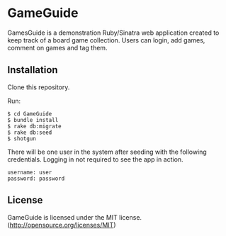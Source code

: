 # GameGuide

GamesGuide is a demonstration Ruby/Sinatra web application created to keep track of a board game collection. Users can login, add games, comment on games and tag them.

## Installation

Clone this repository.

Run:

```
$ cd GameGuide
$ bundle install
$ rake db:migrate 
$ rake db:seed 
$ shotgun
```

There will be one user in the system after seeding with the following credentials. Logging in not required to see the app in action.

```
username: user
password: password
```

## License

GameGuide is licensed under the MIT license. (http://opensource.org/licenses/MIT)